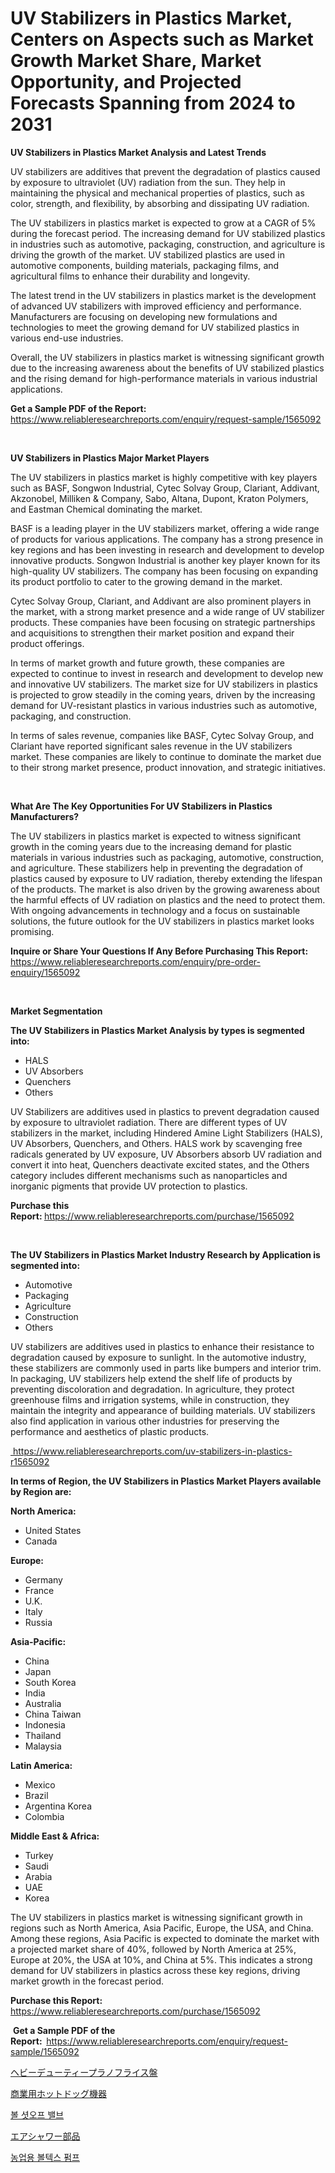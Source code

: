 <p><h1>UV Stabilizers in Plastics Market, Centers on Aspects such as Market Growth Market Share, Market Opportunity, and Projected Forecasts Spanning from 2024 to 2031</h1></p><p><strong>UV Stabilizers in Plastics Market Analysis and Latest Trends</strong></p>
<p><p>UV stabilizers are additives that prevent the degradation of plastics caused by exposure to ultraviolet (UV) radiation from the sun. They help in maintaining the physical and mechanical properties of plastics, such as color, strength, and flexibility, by absorbing and dissipating UV radiation.</p><p>The UV stabilizers in plastics market is expected to grow at a CAGR of 5% during the forecast period. The increasing demand for UV stabilized plastics in industries such as automotive, packaging, construction, and agriculture is driving the growth of the market. UV stabilized plastics are used in automotive components, building materials, packaging films, and agricultural films to enhance their durability and longevity.</p><p>The latest trend in the UV stabilizers in plastics market is the development of advanced UV stabilizers with improved efficiency and performance. Manufacturers are focusing on developing new formulations and technologies to meet the growing demand for UV stabilized plastics in various end-use industries.</p><p>Overall, the UV stabilizers in plastics market is witnessing significant growth due to the increasing awareness about the benefits of UV stabilized plastics and the rising demand for high-performance materials in various industrial applications.</p></p>
<p><strong>Get a Sample PDF of the Report:&nbsp;</strong> <a href="https://www.reliableresearchreports.com/enquiry/request-sample/1565092">https://www.reliableresearchreports.com/enquiry/request-sample/1565092</a></p>
<p>&nbsp;</p>
<p><strong>UV Stabilizers in Plastics Major Market Players</strong></p>
<p><p>The UV stabilizers in plastics market is highly competitive with key players such as BASF, Songwon Industrial, Cytec Solvay Group, Clariant, Addivant, Akzonobel, Milliken & Company, Sabo, Altana, Dupont, Kraton Polymers, and Eastman Chemical dominating the market.</p><p>BASF is a leading player in the UV stabilizers market, offering a wide range of products for various applications. The company has a strong presence in key regions and has been investing in research and development to develop innovative products. Songwon Industrial is another key player known for its high-quality UV stabilizers. The company has been focusing on expanding its product portfolio to cater to the growing demand in the market.</p><p>Cytec Solvay Group, Clariant, and Addivant are also prominent players in the market, with a strong market presence and a wide range of UV stabilizer products. These companies have been focusing on strategic partnerships and acquisitions to strengthen their market position and expand their product offerings.</p><p>In terms of market growth and future growth, these companies are expected to continue to invest in research and development to develop new and innovative UV stabilizers. The market size for UV stabilizers in plastics is projected to grow steadily in the coming years, driven by the increasing demand for UV-resistant plastics in various industries such as automotive, packaging, and construction.</p><p>In terms of sales revenue, companies like BASF, Cytec Solvay Group, and Clariant have reported significant sales revenue in the UV stabilizers market. These companies are likely to continue to dominate the market due to their strong market presence, product innovation, and strategic initiatives.</p></p>
<p>&nbsp;</p>
<p><strong>What Are The Key Opportunities For UV Stabilizers in Plastics Manufacturers?</strong></p>
<p><p>The UV stabilizers in plastics market is expected to witness significant growth in the coming years due to the increasing demand for plastic materials in various industries such as packaging, automotive, construction, and agriculture. These stabilizers help in preventing the degradation of plastics caused by exposure to UV radiation, thereby extending the lifespan of the products. The market is also driven by the growing awareness about the harmful effects of UV radiation on plastics and the need to protect them. With ongoing advancements in technology and a focus on sustainable solutions, the future outlook for the UV stabilizers in plastics market looks promising.</p></p>
<p><strong>Inquire or Share Your Questions If Any Before Purchasing This Report:</strong> <a href="https://www.reliableresearchreports.com/enquiry/pre-order-enquiry/1565092">https://www.reliableresearchreports.com/enquiry/pre-order-enquiry/1565092</a></p>
<p>&nbsp;</p>
<p><strong>Market Segmentation</strong></p>
<p><strong>The UV Stabilizers in Plastics Market Analysis by types is segmented into:</strong></p>
<p><ul><li>HALS</li><li>UV Absorbers</li><li>Quenchers</li><li>Others</li></ul></p>
<p><p>UV Stabilizers are additives used in plastics to prevent degradation caused by exposure to ultraviolet radiation. There are different types of UV stabilizers in the market, including Hindered Amine Light Stabilizers (HALS), UV Absorbers, Quenchers, and Others. HALS work by scavenging free radicals generated by UV exposure, UV Absorbers absorb UV radiation and convert it into heat, Quenchers deactivate excited states, and the Others category includes different mechanisms such as nanoparticles and inorganic pigments that provide UV protection to plastics.</p></p>
<p><strong>Purchase this Report:&nbsp;</strong><a href="https://www.reliableresearchreports.com/purchase/1565092">https://www.reliableresearchreports.com/purchase/1565092</a></p>
<p>&nbsp;</p>
<p><strong>The UV Stabilizers in Plastics Market Industry Research by Application is segmented into:</strong></p>
<p><ul><li>Automotive</li><li>Packaging</li><li>Agriculture</li><li>Construction</li><li>Others</li></ul></p>
<p><p>UV stabilizers are additives used in plastics to enhance their resistance to degradation caused by exposure to sunlight. In the automotive industry, these stabilizers are commonly used in parts like bumpers and interior trim. In packaging, UV stabilizers help extend the shelf life of products by preventing discoloration and degradation. In agriculture, they protect greenhouse films and irrigation systems, while in construction, they maintain the integrity and appearance of building materials. UV stabilizers also find application in various other industries for preserving the performance and aesthetics of plastic products.</p></p>
<p><a href="https://www.reliableresearchreports.com/uv-stabilizers-in-plastics-r1565092">&nbsp;https://www.reliableresearchreports.com/uv-stabilizers-in-plastics-r1565092</a></p>
<p><strong>In terms of Region, the UV Stabilizers in Plastics Market Players available by Region are:</strong></p>
<p>
    <p> <strong> North America: </strong>
        <ul>
            <li>United States</li>
            <li>Canada</li>
        </ul>
        </p> 
    <p> <strong> Europe: </strong>
        <ul>
            <li>Germany</li>
            <li>France</li>
            <li>U.K.</li>
            <li>Italy</li>
            <li>Russia</li>
        </ul>
        </p> 
    <p> <strong> Asia-Pacific: </strong>
        <ul>
            <li>China</li>
            <li>Japan</li>
            <li>South Korea</li>
            <li>India</li>
            <li>Australia</li>
            <li>China Taiwan</li>
            <li>Indonesia</li>
            <li>Thailand</li>
            <li>Malaysia</li>
        </ul>
        </p> 
    <p> <strong> Latin America: </strong>
        <ul>
            <li>Mexico</li>
            <li>Brazil</li>
            <li>Argentina Korea</li>
            <li>Colombia</li>
        </ul>
        </p> 
    <p> <strong> Middle East & Africa: </strong>
        <ul>
            <li>Turkey</li>
            <li>Saudi</li>
            <li>Arabia</li>
            <li>UAE</li>
            <li>Korea</li>
        </ul>
    </p>
    </p>
<p><p>The UV stabilizers in plastics market is witnessing significant growth in regions such as North America, Asia Pacific, Europe, the USA, and China. Among these regions, Asia Pacific is expected to dominate the market with a projected market share of 40%, followed by North America at 25%, Europe at 20%, the USA at 10%, and China at 5%. This indicates a strong demand for UV stabilizers in plastics across these key regions, driving market growth in the forecast period.</p></p>
<p><strong>Purchase this Report: </strong><a href="https://www.reliableresearchreports.com/purchase/1565092">https://www.reliableresearchreports.com/purchase/1565092</a></p>
<p>&nbsp;<strong>Get a Sample PDF of the Report:&nbsp;&nbsp;</strong><a href="https://www.reliableresearchreports.com/enquiry/request-sample/1565092">https://www.reliableresearchreports.com/enquiry/request-sample/1565092</a></p>
<p><strong></strong></p>
<p><p><a href="https://github.com/KaliMetz2023/Market-Research-Report-List-1/blob/main/6756880134754.md">ヘビーデューティープラノフライス盤</a></p><p><a href="https://medium.com/@raideochran7856/%E5%95%86%E6%A5%AD%E7%94%A8%E3%83%9B%E3%83%83%E3%83%88%E3%83%89%E3%83%83%E3%82%B0%E6%A9%9F%E5%99%A8%E5%B8%82%E5%A0%B4-%E3%82%B0%E3%83%AD%E3%83%BC%E3%83%90%E3%83%AB%E5%B8%82%E5%A0%B4%E5%8B%95%E5%90%91%E3%81%A8%E8%B2%A9%E5%A3%B2%E3%83%88%E3%83%AC%E3%83%B3%E3%83%892024%E5%B9%B4%E3%81%8B%E3%82%892031%E5%B9%B4-6fe91f353c6a">商業用ホットドッグ機器</a></p><p><a href="https://medium.com/@ikeschumm04/%EB%B3%BC%EB%B8%8C-%EC%B0%A8%EB%8B%A8-%EB%B0%B8%EB%B8%8C-%EC%8B%9C%EC%9E%A5-%EC%A1%B0%EC%82%AC-%EB%B0%8F-%EC%82%B0%EC%97%85-%EB%B0%9C%EC%A0%84-%EB%B0%8F-2031%EB%85%84%EA%B9%8C%EC%A7%80%EC%9D%98-%EC%98%88%EC%B8%A1-3a7501434400">볼 셧오프 밸브</a></p><p><a href="https://github.com/JoanaNitzsche/Market-Research-Report-List-1/blob/main/8004165134753.md">エアシャワー部品</a></p><p><a href="https://github.com/johneahan44556754/Market-Research-Report-List-1/blob/main/2430269140018.md">농업용 볼텍스 펌프</a></p></p>